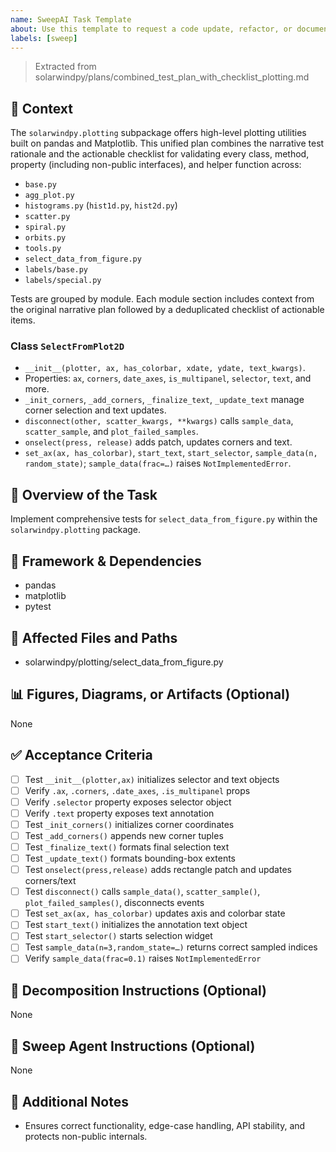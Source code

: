```yaml
---
name: SweepAI Task Template
about: Use this template to request a code update, refactor, or documentation change via SweepAI.
labels: [sweep]
---
```


> Extracted from solarwindpy/plans/combined_test_plan_with_checklist_plotting.md

## 🧠 Context

The `solarwindpy.plotting` subpackage offers high-level plotting utilities built on pandas
and Matplotlib. This unified plan combines the narrative test rationale and the
actionable checklist for validating every class, method, property (including non-public
interfaces), and helper function across:

- `base.py`
- `agg_plot.py`
- `histograms.py` (`hist1d.py`, `hist2d.py`)
- `scatter.py`
- `spiral.py`
- `orbits.py`
- `tools.py`
- `select_data_from_figure.py`
- `labels/base.py`
- `labels/special.py`

Tests are grouped by module. Each module section includes context from the original
narrative plan followed by a deduplicated checklist of actionable items.

### Class `SelectFromPlot2D`

- `__init__(plotter, ax, has_colorbar, xdate, ydate, text_kwargs)`.
- Properties: `ax`, `corners`, `date_axes`, `is_multipanel`, `selector`, `text`,
  and more.
- `_init_corners`, `_add_corners`, `_finalize_text`, `_update_text` manage
  corner selection and text updates.
- `disconnect(other, scatter_kwargs, **kwargs)` calls `sample_data`,
  `scatter_sample`, and `plot_failed_samples`.
- `onselect(press, release)` adds patch, updates corners and text.
- `set_ax(ax, has_colorbar)`, `start_text`, `start_selector`, `sample_data(n, random_state)`; `sample_data(frac=…)` raises `NotImplementedError`.

## 🎯 Overview of the Task

Implement comprehensive tests for `select_data_from_figure.py` within the `solarwindpy.plotting` package.

## 🔧 Framework & Dependencies

- pandas
- matplotlib
- pytest

## 📂 Affected Files and Paths

- solarwindpy/plotting/select_data_from_figure.py

## 📊 Figures, Diagrams, or Artifacts (Optional)

None

## ✅ Acceptance Criteria

- [ ] Test `__init__(plotter,ax)` initializes selector and text objects
- [ ] Verify `.ax`, `.corners`, `.date_axes`, `.is_multipanel` props
- [ ] Verify `.selector` property exposes selector object
- [ ] Verify `.text` property exposes text annotation
- [ ] Test `_init_corners()` initializes corner coordinates
- [ ] Test `_add_corners()` appends new corner tuples
- [ ] Test `_finalize_text()` formats final selection text
- [ ] Test `_update_text()` formats bounding-box extents
- [ ] Test `onselect(press,release)` adds rectangle patch and updates
  corners/text
- [ ] Test `disconnect()` calls `sample_data()`, `scatter_sample()`,
  `plot_failed_samples()`, disconnects events
- [ ] Test `set_ax(ax, has_colorbar)` updates axis and colorbar state
- [ ] Test `start_text()` initializes the annotation text object
- [ ] Test `start_selector()` starts selection widget
- [ ] Test `sample_data(n=3,random_state=…)` returns correct sampled indices
- [ ] Verify `sample_data(frac=0.1)` raises `NotImplementedError`

## 🧩 Decomposition Instructions (Optional)

None

## 🤖 Sweep Agent Instructions (Optional)

None

## 💬 Additional Notes

- Ensures correct functionality, edge-case handling, API stability, and protects
  non-public internals.
